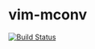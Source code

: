 vim-mconv
=========

[![Build Status](https://travis-ci.org/syngan/vim-mconv.svg?branch=master)](https://travis-ci.org/syngan/vim-mconv)
